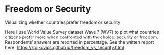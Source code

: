 # Freedom or Security
Visualizing whether countries prefer freedom or security

Here I use World Value Survey dataset Wave 7 (WV7) to plot what countries citizens prefer more when confronted with the choice: security or freedom.
Respondents' answers are reported in percentage. See the written report here: https://stojkovics.github.io/freedom_vs_security.html
